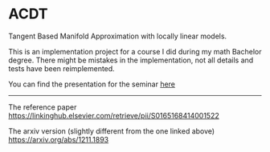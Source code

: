 # ACDT
Tangent Based Manifold Approximation with locally linear models.

This is an implementation project for a course I did during my math Bachelor degree.
There might be mistakes in the implementation, not all details and tests have been reimplemented.

You can find the presentation for the seminar [here](presentation/presentation.pdf)

---
The reference paper https://linkinghub.elsevier.com/retrieve/pii/S0165168414001522

The arxiv version (slightly different from the one linked above) https://arxiv.org/abs/1211.1893
